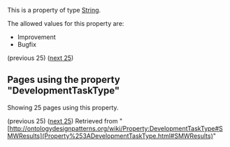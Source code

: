 This is a property of type [String](../Type/String.md "Type:String").


The allowed values for this property are:



* Improvement
* Bugfix



  

(previous 25) ([next 25](index.php@title=Property%253ADevelopmentTaskType&from=Tasks%252FModelling+Issue+Form+Autocomplete+partly+working+only.html#SMWResults "Property:DevelopmentTaskType"))
## Pages using the property "DevelopmentTaskType"


Showing 25 pages using this property.


(previous 25) ([next 25](index.php@title=Property%253ADevelopmentTaskType&from=Tasks%252FModelling+Issue+Form+Autocomplete+partly+working+only.html#SMWResults "Property:DevelopmentTaskType"))
Retrieved from "[http://ontologydesignpatterns.org/wiki/Property:DevelopmentTaskType#SMWResults](Property%253ADevelopmentTaskType.html#SMWResults)"